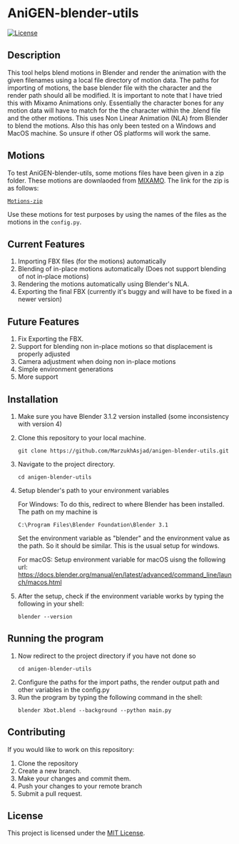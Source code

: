 # AniGEN-blender-utils

[![License](https://img.shields.io/badge/license-MIT-blue.svg)](https://opensource.org/licenses/MIT)

## Description

This tool helps blend motions in Blender and render the animation with the given filenames using a local file directory of motion data. The paths for importing of motions, the base blender file with the character and the render path should all be modified. It is important to note that I have tried this with Mixamo Animations only. Essentially the character bones for any motion data will have to match for the the character within the .blend file and the other motions. This uses Non Linear Animation (NLA) from Blender to blend the motions. Also this has only been tested on a Windows and MacOS machine. So unsure if other OS platforms will work the same.

## Motions

To test AniGEN-blender-utils, some motions files have been given in a zip folder. These motions are downlaoded from [MIXAMO](https://www.mixamo.com/). The link for the zip is as follows:

[`Motions-zip`](https://drive.google.com/file/d/1WRxv5IbdIXOPL2ixJ9xUF0IAUkblPilD/view?usp=drive_link)

Use these motions for test purposes by using the names of the files as the motions in the `config.py`.

## Current Features
1. Importing FBX files (for the motions) automatically
2. Blending of in-place motions automatically (Does not support blending of not in-place motions)
3. Rendering the motions automatically using Blender's NLA.
4. Exporting the final FBX (currently it's buggy and will have to be fixed in a newer version)

## Future Features
1. Fix Exporting the FBX.
2. Support for blending non in-place motions so that displacement is properly adjusted
3. Camera adjustment when doing non in-place motions
4. Simple environment generations
5. More support

## Installation

1. Make sure you have Blender 3.1.2 version installed (some inconsistency with version 4)
2. Clone this repository to your local machine.
   ```shell
   git clone https://github.com/MarzukhAsjad/anigen-blender-utils.git
   ```
3. Navigate to the project directory.
   ```shell
   cd anigen-blender-utils
   ```
4. Setup blender's path to your environment variables

   For Windows:
   To do this, redirect to where Blender has been installed. The path on my machine is

   ```
   C:\Program Files\Blender Foundation\Blender 3.1
   ```

   Set the environment variable as "blender" and the environment value as the path.
   So it should be similar. This is the usual setup for windows.

   For macOS:
   Setup environment variable for macOS uisng the following url: https://docs.blender.org/manual/en/latest/advanced/command_line/launch/macos.html

6. After the setup, check if the environment variable works by typing the following in your shell:
   ```shell
   blender --version
   ```

## Running the program

1. Now redirect to the project directory if you have not done so
   ```
   cd anigen-blender-utils
   ```
2. Configure the paths for the import paths, the render output path and other variables in the config.py
3. Run the program by typing the following command in the shell:
   ```shell
   blender Xbot.blend --background --python main.py
   ```

## Contributing

If you would like to work on this repository:

1. Clone the repository
2. Create a new branch.
3. Make your changes and commit them.
4. Push your changes to your remote branch
5. Submit a pull request.

## License

This project is licensed under the [MIT License](https://opensource.org/licenses/MIT).

